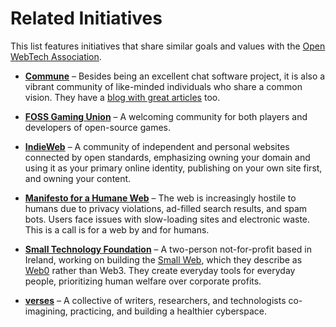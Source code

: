# Related Initiatives

This list features initiatives that share similar goals and values with the [Open WebTech Association](https://owta.dev).

- **[Commune](https://github.com/commune-os)** – Besides being an excellent chat software project, it is also a vibrant community of like-minded individuals who share a common vision. They have a [blog with great articles](https://blog.commune.sh) too.

- **[FOSS Gaming Union](https://fgu.iceflame.org)** – A welcoming community for both players and developers of open-source games.

- **[IndieWeb](https://indieweb.org)** – A community of independent and personal websites connected by open standards, emphasizing owning your domain and using it as your primary online identity, publishing on your own site first, and owning your content.

- **[Manifesto for a Humane Web](https://humanewebmanifesto.com)** – The web is increasingly hostile to humans due to privacy violations, ad-filled search results, and spam bots. Users face issues with slow-loading sites and electronic waste. This is a call is for a web by and for humans.

- **[Small Technology Foundation](https://small-tech.org)** – A two-person not-for-profit based in Ireland, working on building the [Small Web](https://ar.al/2020/08/07/what-is-the-small-web/), which they describe as [Web0](https://web0.small-web.org) rather than Web3. They create everyday tools for everyday people, prioritizing human welfare over corporate profits.

- **[verses](https://verses.xyz)** – A collective of writers, researchers, and technologists co-imagining, practicing, and building a healthier cyberspace.
